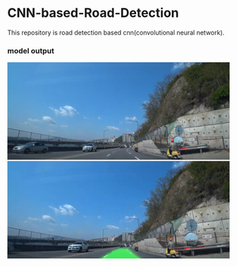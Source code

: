 # CNN-based-Road-Detection
This repository is road detection based cnn(convolutional neural network).

### model output

<a align="center">
  <img src="./img/test02.png"
</a>
<a align="center">
  <img src="./img/test01.png"
</a>
